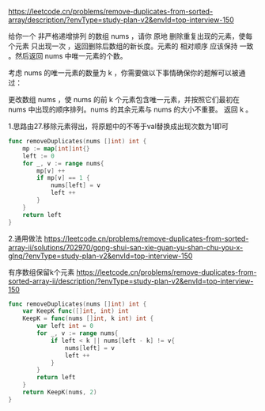 https://leetcode.cn/problems/remove-duplicates-from-sorted-array/description/?envType=study-plan-v2&envId=top-interview-150

给你一个 非严格递增排列 的数组 nums ，请你 原地 删除重复出现的元素，使每个元素 只出现一次 ，返回删除后数组的新长度。元素的 相对顺序 应该保持 一致 。然后返回 nums 中唯一元素的个数。

考虑 nums 的唯一元素的数量为 k ，你需要做以下事情确保你的题解可以被通过：

更改数组 nums ，使 nums 的前 k 个元素包含唯一元素，并按照它们最初在 nums 中出现的顺序排列。nums 的其余元素与 nums 的大小不重要。
返回 k 。



1.思路由27.移除元素得出，将原题中的不等于val替换成出现次数为1即可

```go
func removeDuplicates(nums []int) int {
    mp := map[int]int{}
    left := 0
    for _, v := range nums{
        mp[v] ++
        if mp[v] == 1 {
            nums[left] = v
            left ++
        }
    }
    return left
}
```


2.通用做法
https://leetcode.cn/problems/remove-duplicates-from-sorted-array-ii/solutions/702970/gong-shui-san-xie-guan-yu-shan-chu-you-x-glnq/?envType=study-plan-v2&envId=top-interview-150

有序数组保留k个元素
https://leetcode.cn/problems/remove-duplicates-from-sorted-array-ii/description/?envType=study-plan-v2&envId=top-interview-150

```go
func removeDuplicates(nums []int) int {
    var KeepK func([]int, int) int
    KeepK = func(nums []int, k int) int {
        var left int = 0
        for _, v := range nums{
            if left < k || nums[left - k] != v{
                nums[left] = v
                left ++
            }
        }
        return left
    }
    return KeepK(nums, 2)
}
```